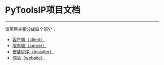 # PyToolsIP项目文档

----

该项目主要分成四个部分：  
  * [客户端（client）](./client/README.md)
  * [服务端（server）](./server/README.md)
  * [安装程序（installer）](./installer/README.md)
  * [网站（website）](./installer/README.md)